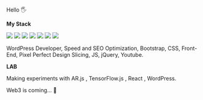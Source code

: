 Hello 🖐

**My Stack**

![](https://img.shields.io/badge/WordPress-4854F7.svg)
![](https://img.shields.io/badge/Tech-Bootstrap-60C4FA.svg)
![](https://img.shields.io/badge/Tech-CSS-ABFA71.svg)
![](https://img.shields.io/badge/Tech-JS-e35656.svg)
![](https://img.shields.io/badge/Tech-jQuery-B537D4.svg)
![](https://img.shields.io/badge/Tech-SEO-5298EB.svg)
![](https://img.shields.io/badge/Tech-Design_Slicing-EB41D9.svg)



WordPress Developer, Speed and SEO Optimization, Bootstrap, CSS, Front-End, Pixel Perfect Design Slicing, JS, jQuery, Youtube.


**LAB**

Making experiments with AR.js , TensorFlow.js , React , WordPress.

Web3 is coming... 🤩
 
